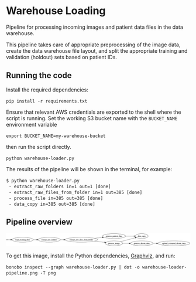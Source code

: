 # Warehouse Loading

Pipeline for processing incoming images and patient data files in the data warehouse.

This pipeline takes care of appropriate preprocessing of the image data, create
the data warehouse file layout, and split the appropriate training and validation (holdout)
sets based on patient IDs.

## Running the code

Install the required dependencies:

```shell
pip install -r requirements.txt
```

Ensure that relevant AWS credentials are exported to the shell where the script is running.
Set the working S3 bucket name with the `BUCKET_NAME` environment variable

```shell
export BUCKET_NAME=my-warehouse-bucket
```

then run the script directly.

```shell
python warehouse-loader.py
```

The results of the pipeline will be shown in the terminal, for example:

```shell
$ python warehouse-loader.py 
 - extract_raw_folders in=1 out=1 [done] 
 - extract_raw_files_from_folder in=1 out=385 [done] 
 - process_file in=385 out=385 [done] 
 - data_copy in=385 out=385 [done] 
 ```

## Pipeline overview

![Data warehouse loader pipeline overview](warehouse-loader-pipeline.png)

To get this image, install the Python dependencies, [Graphviz](https://www.graphviz.org/), and run:

```shell
bonobo inspect --graph warehouse-loader.py | dot -o warehouse-loader-pipeline.png -T png
```
